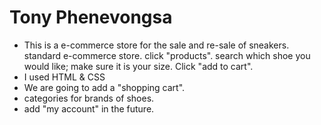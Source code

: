 # Tony Phenevongsa
* This is a e-commerce store for the sale   and re-sale of sneakers.
 standard e-commerce store. click "products". search which shoe you would like; make sure it is your size. Click "add to cart".
* I used HTML & CSS
* We are going to add a "shopping cart".
* categories for brands of shoes.
* add "my account" in the future.

